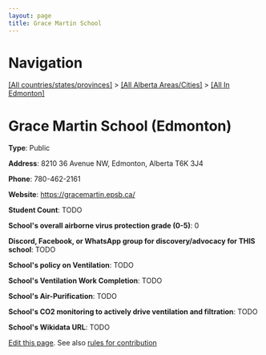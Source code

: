 ```yaml
---
layout: page
title: Grace Martin School
---
```

# Navigation

[[All countries/states/provinces]](../../..) > [[All Alberta Areas/Cities]](../..) > [[All In Edmonton]](..)

# Grace Martin School (Edmonton)

**Type**: Public

**Address**: 8210 36 Avenue NW, Edmonton, Alberta T6K 3J4

**Phone**: 780-462-2161

**Website**: <https://gracemartin.epsb.ca/>

**Student Count**: TODO

**School's overall airborne virus protection grade (0-5)**: 0

**Discord, Facebook, or WhatsApp group for discovery/advocacy for THIS school**: TODO

**School's policy on Ventilation**: TODO

**School's Ventilation Work Completion**: TODO

**School's Air-Purification**: TODO

**School's CO2 monitoring to actively drive ventilation and filtration**: TODO

**School's Wikidata URL**: TODO


[Edit this page](https://github.com/ventilate-schools/AB/edit/main/./Edmonton/Grace_Martin_School.md). See also [rules for contribution](../../../contribution-rules/)